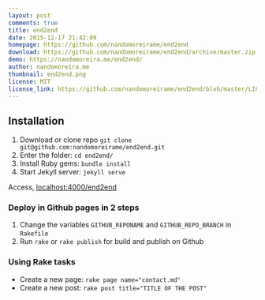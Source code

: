 ```yaml
---
layout: post
comments: true
title: end2end
date: 2015-12-17 21:42:09
homepage: https://github.com/nandomoreirame/end2end
download: https://github.com/nandomoreirame/end2end/archive/master.zip
demo: https://nandomoreira.me/end2end/
author: nandomoreira.me
thumbnail: end2end.png
license: MIT
license_link: https://github.com/nandomoreirame/end2end/blob/master/LICENSE
---
```


## Installation

1. Download or clone repo `git clone git@github.com:nandomoreirame/end2end.git`
2. Enter the folder: `cd end2end/`
3. Install Ruby gems: `bundle install`
4. Start Jekyll server: `jekyll serve`

Access, [localhost:4000/end2end](https://localhost:4000/end2end)

### Deploy in Github pages in 2 steps

1. Change the variables `GITHUB_REPONAME` and `GITHUB_REPO_BRANCH` in `Rakefile`
2. Run `rake` or `rake publish` for build and publish on Github

### Using Rake tasks

* Create a new page: `rake page name="contact.md"`
* Create a new post: `rake post title="TITLE OF THE POST"`
